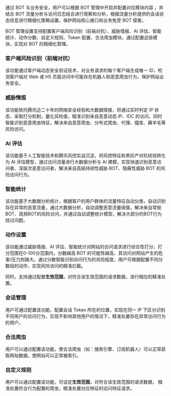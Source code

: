 
通过 BOT 与业务安全，用户可以根据 BOT 管理中开启并配置对应模块内容 ，并结合 BOT 流量分析与访问日志结合进行观察和分析，根据流量分析提供的会话状态信息进行精细化策略设置，保护网站核心接口和业务免受 BOT 侵害。

BOT 管理设置支持配置客户端风险识别（前端对抗）、威胁情报、AI 评估、智能统计、动作分数、自定义规则、Token 配置、合法爬虫模块，通过配置这些模块，实现对 BOT 的精细化管理。 

### 客户端风险识别（前端对抗）
该功能通过客户端动态安全验证技术，对业务请求的每个客户端生成唯一 ID，检测客户端对 Web 或 H5 页面访问中可能存在机器人和恶意爬虫行为，保护网站业务安全。

### 威胁情报
该功能依托腾讯近二十年的网络安全经验和大数据情报，将通过实时判定 IP 状态，采取打分机制，量化风险值，精准识别来自恶意动态 IP、IDC 的访问，同时智能识别恶意爬虫特征，解决来自恶意爬虫、分布式爬虫、代理、撞库、薅羊毛等风险访问。

### AI 评估
该功能基于人工智能技术和腾讯风控实战沉淀，将风控特征和黑灰产对抗经验转化为 AI 评估模型，通过访问流量进行大数据分析与 AI 建模，实现快速识别恶意访问者、深层次恶意访问者，解决来自高级持续性威胁 BOT、隐蔽性威胁 BOT 的风险访问行为。

### 智能统计
该功能基于大数据分析统计，根据客户的用户群体的流量特征自动分类，自动识别存在异常的恶意流量，通过大数据分析，自动调整恶意流量阈值，解决来自常规BOT、高频BOT的风险访问，并通过自动调整统计模型，解决大部分的BOT行为绕过问题。


### 动作设置
该功能通过威胁情报、AI 评估、智能统计对网站的访问请求进行综合性打分，打分范围在0-100分范围内，分数越高 BOT 的可能性越高、其访问对网站产生的危害/压力则越大。通过分数智能识别访问行为的风险程度，用户可根据配置不同分数段的动作，实现风险访问的精准拦截。

同时，支持通过配置**生效范围**，对符合该生效范围的请求数据，进行相应的精准处置。

### 会话管理
用户可通过配置该功能，配置会话 Token 所在的位置，实现在同一 IP 下区分识别不同用户的访问行为，实现不影响其他用户的情况下，精准处置存在异常访问行为的用户。

### 合法爬虫
用户可以通过配置该功能，使合法爬虫（如：搜索引擎、订阅机器人）可以正常获取网站数据，使网站可以正常被索引。

### 自定义规则
 用户可以通过配置该功能，可设定**生效范围**，对符合该生效范围的请求数据， 精准处置符合行为配置的爬虫，精准处置对应特征的访问特征请求。

